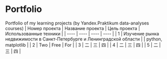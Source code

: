 # Portfolio
Portfolio of my learning projects (by Yandex.Praktikum data-analyses courses)
| Номер проекта | Название проекта | Цель проекта | Использованные техники |
| ---- | ---- | ---- | ---- |
| 1 | Изучение рынка недвижимости в Санкт-Петербурге и Ленинградской области |  | python, matplotlib |
| 2 | Two | Free | For |
| 3 | 二 | 三 | 四 |
| 4 | 二 | 三 | 四 |
| 5 | 二 | 三 | 四 |
